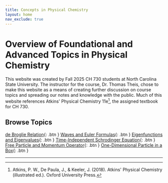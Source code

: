 ```yaml
---
title: Concepts in Physical Chemistry
layout: home
nav_exclude: true
---
```


# Overview of Foundational and Advanced Topics in Physical Chemistry
This website was created by Fall 2025 CH 730 students at North Carolina State University. The instructor for the course, Dr. Thomas Theis, chose to make this website as a means of creating further discussion on course topics and spreading our notes and knowledge with the public. Much of this website references Atkins' Physical Chemistry 11e[^1], the assigned textbook for CH 730.

## Browse Topics
[de Broglie Relation](de-broglie-relation.md){: .btn }
[Waves and Euler Formulas](waves-and-euler-formulas.md){: .btn }
[Eigenfunctions and Eigenvalues](Eigenfunctions-and-Eigenvalues.md){: .btn }
[Time-Independent Schrodinger Equation](time-independent-schrodinger-equation.md){: .btn }
[Free Particle and Momentum Operator](free-particle-and-momentum-operator.md){: .btn }
[One-Dimensional Particle in a Box](1D-Particle-in-a-Box.md){: .btn }

---

[^1]: Atkins, P. W., De Paula, J., & Keeler, J. (2018). Atkins' Physical Chemistry (illustrated ed.). Oxford University Press.
